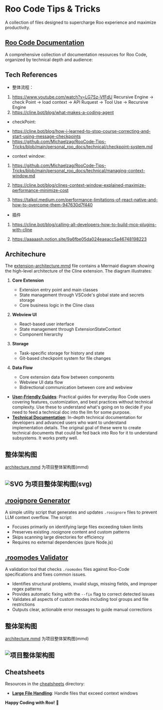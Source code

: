 # Roo Code Tips & Tricks

A collection of files designed to supercharge Roo experience and maximize productivity.

## [Roo Code Documentation](personal_roo_docs/)
A comprehensive collection of documentation resources for Roo Code, organized by technical depth and audience:

## Tech References

* 整体流程：
1. https://www.youtube.com/watch?v=LG7Sz-VfFdU
Recursive Engine -> check Point -> load context -> API Ruquest -> Tool Use -> Recursive Engine
2. https://cline.bot/blog/what-makes-a-coding-agent

* checkPoint:
- https://cline.bot/blog/how-i-learned-to-stop-course-correcting-and-start-using-message-checkpoints
- https://github.com/Michaelzag/RooCode-Tips-Tricks/blob/main/personal_roo_docs/technical/checkpoint-system.md

* context window:
1. https://github.com/Michaelzag/RooCode-Tips-Tricks/blob/main/personal_roo_docs/technical/managing-context-window.md

2. https://cline.bot/blog/clines-context-window-explained-maximize-performance-minimize-cost

3. https://talkol.medium.com/performance-limitations-of-react-native-and-how-to-overcome-them-947630d7f440

* 插件
1. https://cline.bot/blog/calling-all-developers-how-to-build-mcp-plugins-with-cline

2. https://aaaaash.notion.site/9a6fbe05da024eaeacc5a46748198223



## Architechure

The [extension-architecture.mmd](./extension-architecture.mmd) file contains a Mermaid diagram showing the high-level architecture of the Cline extension. The diagram illustrates:

1. **Core Extension**
   - Extension entry point and main classes
   - State management through VSCode's global state and secrets storage
   - Core business logic in the Cline class

2. **Webview UI**
   - React-based user interface
   - State management through ExtensionStateContext
   - Component hierarchy

3. **Storage**
   - Task-specific storage for history and state
   - Git-based checkpoint system for file changes

4. **Data Flow**
   - Core extension data flow between components
   - Webview UI data flow
   - Bidirectional communication between core and webview

- **[User-Friendly Guides](personal_roo_docs/normal/)**: Practical guides for everyday Roo Code users covering features, customization, and best practices without technical complexity. Use these to understand what's going on to decide if you need to feed a technical doc into the llm for some purpose.
- **[Technical Documentation](personal_roo_docs/technical/)**: In-depth technical documentation for developers and advanced users who want to understand implementation details. The original goal of these were to create technical documents that could be fed back into Roo for it to understand subsystems. It works pretty well.

## 整体架构图

[architecture.mmd](./architecture.mmd) 为项目整体架构图(mmd)

## ![SVG](./architecture.svg) 为项目整体架构图(svg)


## [.rooignore  Generator](roo-ignore/README.md)
A simple utility script that generates and updates `.rooignore` files to prevent LLM context overflow. The script:

- Focuses primarily on identifying large files exceeding token limits
- Preserves existing .rooignore content and custom patterns
- Skips scanning large directories for efficiency
- Requires no external dependencies (pure Node.js)

## [.roomodes Validator](roomodes-validator/README.md)
A validation tool that checks `.roomodes` files against Roo-Code specifications and fixes common issues.

- Identifies structural problems, invalid slugs, missing fields, and improper regex patterns
- Provides automatic fixing with the `--fix` flag to correct detected issues
- Validates all aspects of custom modes including tool groups and file restrictions
- Outputs clear, actionable error messages to guide manual corrections

## 整体架构图

[architecture.mmd](./architecture.mmd) 为项目整体架构图(mmd)

## ![项目整体架构图](./architecture.svg) 


## Cheatsheets

Resources in the [cheatsheets](cheatsheets/) directory:
- **[Large File Handling](cheatsheets/llm-large-file-cheatsheet.md)**: Handle files that exceed context windows


**Happy Coding with Roo!** 🐨
